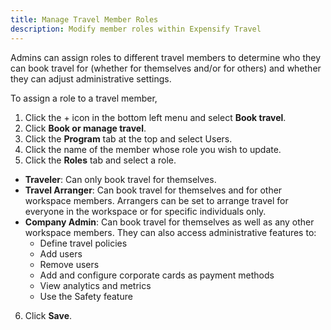 ```yaml
---
title: Manage Travel Member Roles
description: Modify member roles within Expensify Travel
---
```

<div id="new-expensify" markdown="1">

Admins can assign roles to different travel members to determine who they can book travel for (whether for themselves and/or for others) and whether they can adjust administrative settings.
  
To assign a role to a travel member, 

1. Click the + icon in the bottom left menu and select **Book travel**.
2. Click **Book or manage travel**.
3. Click the **Program** tab at the top and select Users.
4. Click the name of the member whose role you wish to update.
5. Click the **Roles** tab and select a role. 
  - **Traveler**: Can only book travel for themselves.
  - **Travel Arranger**: Can book travel for themselves and for other workspace members. Arrangers can be set to arrange travel for everyone in the workspace or for specific individuals only.
  - **Company Admin**: Can book travel for themselves as well as any other workspace members. They can also access administrative features to:
    - Define travel policies
    - Add users 
    - Remove users 
    - Add and configure corporate cards as payment methods
    - View analytics and metrics 
    - Use the Safety feature
6. Click **Save**. 

</div>
